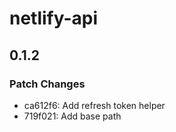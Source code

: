 # netlify-api

## 0.1.2

### Patch Changes

- ca612f6: Add refresh token helper
- 719f021: Add base path
